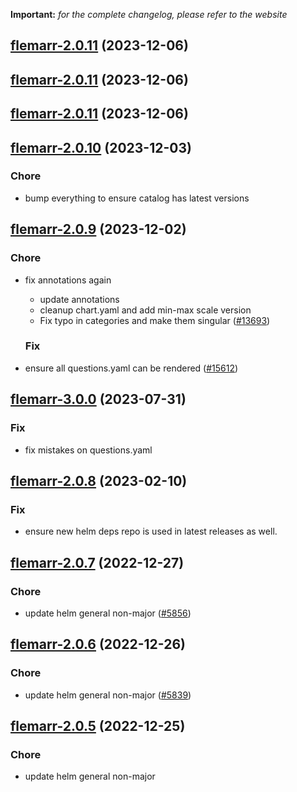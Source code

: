 **Important:**
*for the complete changelog, please refer to the website*




## [flemarr-2.0.11](https://github.com/truecharts/charts/compare/flemarr-2.0.10...flemarr-2.0.11) (2023-12-06)




## [flemarr-2.0.11](https://github.com/truecharts/charts/compare/flemarr-2.0.10...flemarr-2.0.11) (2023-12-06)




## [flemarr-2.0.11](https://github.com/truecharts/charts/compare/flemarr-2.0.10...flemarr-2.0.11) (2023-12-06)




## [flemarr-2.0.10](https://github.com/truecharts/charts/compare/flemarr-2.0.9...flemarr-2.0.10) (2023-12-03)

### Chore

- bump everything to ensure catalog has latest versions
  
  


## [flemarr-2.0.9](https://github.com/truecharts/charts/compare/flemarr-3.0.0...flemarr-2.0.9) (2023-12-02)

### Chore

- fix annotations again
  - update annotations
  - cleanup chart.yaml and add min-max scale version
  - Fix typo in categories and make them singular ([#13693](https://github.com/truecharts/charts/issues/13693))
  
  ### Fix

- ensure all questions.yaml can be rendered ([#15612](https://github.com/truecharts/charts/issues/15612))
  
  











## [flemarr-3.0.0](https://github.com/truecharts/charts/compare/flemarr-2.0.8...flemarr-3.0.0) (2023-07-31)

### Fix

- fix mistakes on questions.yaml
  
  


## [flemarr-2.0.8](https://github.com/truecharts/charts/compare/flemarr-2.0.7...flemarr-2.0.8) (2023-02-10)

### Fix

- ensure new helm deps repo is used in latest releases as well.
  
  


## [flemarr-2.0.7](https://github.com/truecharts/charts/compare/flemarr-2.0.6...flemarr-2.0.7) (2022-12-27)

### Chore

- update helm general non-major ([#5856](https://github.com/truecharts/charts/issues/5856))
  
  


## [flemarr-2.0.6](https://github.com/truecharts/charts/compare/flemarr-2.0.5...flemarr-2.0.6) (2022-12-26)

### Chore

- update helm general non-major ([#5839](https://github.com/truecharts/charts/issues/5839))
  
  


## [flemarr-2.0.5](https://github.com/truecharts/charts/compare/flemarr-2.0.4...flemarr-2.0.5) (2022-12-25)

### Chore

- update helm general non-major
  
  

